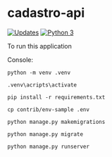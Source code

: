 # cadastro-api

[![Updates](https://pyup.io/repos/github/heltonteixeira92/cadastro-api/shield.svg)](https://pyup.io/repos/github/heltonteixeira92/cadastro-api/)
[![Python 3](https://pyup.io/repos/github/heltonteixeira92/cadastro-api/python-3-shield.svg)](https://pyup.io/repos/github/heltonteixeira92/cadastro-api/)


To run this application

Console:

```python -m venv .venv```

```.venv\acripts\activate```

``pip install -r requirements.txt``

``cp contrib/env-sample .env``

``python manage.py makemigrations``

```python manage.py migrate```

``python manage.py runserver``